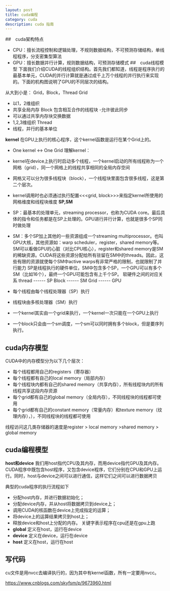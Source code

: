 ```yaml
---
layout: post
title: cuda编程
category: cuda
description: cuda 指南
---
```


##　cuda架构特点
- CPU：擅长流程控制和逻辑处理，不规则数据结构，不可预测存储结构，单线程程序，分支密集型算法
- GPU：擅长数据并行计算，规则数据结构，可预测存储模式
##　cuda线程模型
下面我们介绍CUDA的线程组织结构。首先我们都知道，线程是程序执行的最基本单元，CUDA的并行计算就是通过成千上万个线程的并行执行来实现的。下面的机构图说明了GPU的不同层次的结构。

从大到小是： Grid，Block，Thread
Grid
- 以1，2维组织
- 共享全局内存
Block 包含相互合作的线程块
-允许彼此同步
- 可以通过共享内存块交换数据
- 1,2,3维组织
Thread
- 线程，并行的基本单位

**kernel**
在GPU上执行的核心程序，这个kernel函数是运行在某个Grid上的。
- One kernel <-> One Grid
理解kernel：
- kernel在device上执行时启动多个线程，一个kernel启动的所有线程称为一个网格（grid），同一个网格上的线程共享相同的全局内存空间
- 网格又可以分为很多线程块（block），一个线程块里面包含很多线程，这是第二个层次。
- kernel调用时也必须通过执行配置<<<grid, block>>>来指定kernel所使用的网格维度和线程块维度
**SP,SM**
- SP：最基本的处理单元，streaming processor，也称为CUDA core。最后具体的指令和任务都是在SP上处理的。GPU进行并行计算，也就是很多个SP同时做处理
- SM：多个SP加上其他的一些资源组成一个streaming multiprocessor。也叫GPU大核，其他资源如：warp scheduler，register，shared memory等。SM可以看做GPU的心脏（对比CPU核心），register和shared memory是SM的稀缺资源。CUDA将这些资源分配给所有驻留在SM中的threads。因此，这些有限的资源就使每个SM中active warps有非常严格的限制，也就限制了并行能力
SP是线程执行的硬件单位，SM中包含多个SP，一个GPU可以有多个SM（比如16个），最终一个GPU可能包含有上千个SP。
软硬件之间的对应关系
thread ------  SP
Block  ------  SM
Grid   ------  GPU

- 每个线程由每个线程处理器（SP）执行
- 线程块由多核处理器（SM）执行
- 一个kernel其实由一个grid来执行，一个kernel一次只能在一个GPU上执行
- 一个block只会由一个sm调度，一个sm可以同时拥有多个block，但是要序列执行。

## cuda内存模型
CUDA中的内存模型分为以下几个层次：

- 每个线程都用自己的registers（寄存器）
- 每个线程都有自己的local memory（局部内存）
- 每个线程块内都有自己的shared memory（共享内存），所有线程块内的所有线程共享这段内存资源
- 每个grid都有自己的global memory（全局内存），不同线程块的线程都可使用
- 每个grid都有自己的constant memory（常量内存）和texture memory（纹理内存），），不同线程块的线程都可使用

线程访问这几类存储器的速度是register > local memory >shared memory > global memory

## cuda编程模型

**host和device**
我们用host指代CPU及其内存，而用device指代GPU及其内存。CUDA程序中既包含host程序，又包含device程序，它们分别在CPU和GPU上运行。同时，host与device之间可以进行通信，这样它们之间可以进行数据拷贝

典型的cuda程序的执行流程如下
- 分配host内存，并进行数据初始化；
- 分配device内存，并从host将数据拷贝到device上；
- 调用CUDA的核函数在device上完成指定的运算；
- 将device上的运算结果拷贝到host上；
- 释放device和host上分配的内存。
关键字表示程序在cpu还是在gpu上跑
- __global__ 定义在host，运行在device
- __device__ 定义在device，运行在device
- __host__  定义在host，运行在host

## 写代码
cu文件是用nvcc去编译执行的，因为其中有kernel函数，所有一定要用nvcc。





https://www.cnblogs.com/skyfsm/p/9673960.html